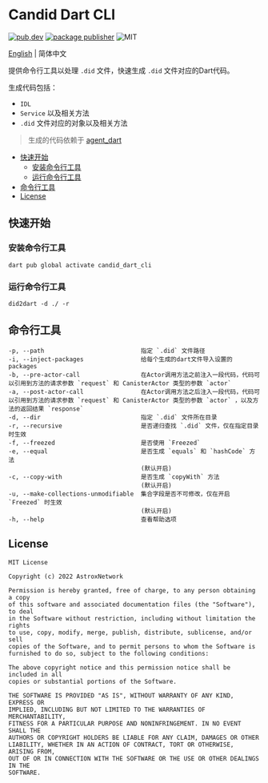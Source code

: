 # Candid Dart CLI

[![pub,dev](https://img.shields.io/pub/v/candid_dart_cli?color=%230175C2&label=candid_dart_cli&logo=dart)](https://pub.dev/packages/candid_dart_cli)
[![package publisher](https://img.shields.io/pub/publisher/candid_dart_cli.svg)](https://pub.dev/packages/candid_dart_cli/publisher)
![MIT](https://img.shields.io/github/license/AstroxNetwork/candid_dart)

[English](README.md) | 简体中文

提供命令行工具以处理 `.did` 文件，快速生成 `.did` 文件对应的Dart代码。

生成代码包括：

- `IDL`
- `Service` 以及相关方法
- `.did` 文件对应的对象以及相关方法

> 生成的代码依赖于 [agent_dart](https://github.com/AstroxNetwork/agent_dart)

<!-- toc -->

- [快速开始](#%E5%BF%AB%E9%80%9F%E5%BC%80%E5%A7%8B)
  * [安装命令行工具](#%E5%AE%89%E8%A3%85%E5%91%BD%E4%BB%A4%E8%A1%8C%E5%B7%A5%E5%85%B7)
  * [运行命令行工具](#%E8%BF%90%E8%A1%8C%E5%91%BD%E4%BB%A4%E8%A1%8C%E5%B7%A5%E5%85%B7)
- [命令行工具](#%E5%91%BD%E4%BB%A4%E8%A1%8C%E5%B7%A5%E5%85%B7)
- [License](#license)

<!-- tocstop -->

## 快速开始

### 安装命令行工具

```shell
dart pub global activate candid_dart_cli
```

### 运行命令行工具

```shell
did2dart -d ./ -r
```

## 命令行工具

```text
-p, --path                           指定 `.did` 文件路径
-i, --inject-packages                给每个生成的dart文件导入设置的packages
-b, --pre-actor-call                 在Actor调用方法之前注入一段代码，代码可以引用到方法的请求参数 `request` 和 CanisterActor 类型的参数 `actor`
-a, --post-actor-call                在Actor调用方法之后注入一段代码，代码可以引用到方法的请求参数 `request` 和 CanisterActor 类型的参数 `actor` ，以及方法的返回结果 `response`
-d, --dir                            指定 `.did` 文件所在目录
-r, --recursive                      是否递归查找 `.did` 文件，仅在指定目录时生效
-f, --freezed                        是否使用 `Freezed`
-e, --equal                          是否生成 `equals` 和 `hashCode` 方法
                                     (默认开启)
-c, --copy-with                      是否生成 `copyWith` 方法
                                     (默认开启)
-u, --make-collections-unmodifiable  集合字段是否不可修改，仅在开启 `Freezed` 时生效
                                     (默认开启)
-h, --help                           查看帮助选项
```

## License

```text
MIT License

Copyright (c) 2022 AstroxNetwork

Permission is hereby granted, free of charge, to any person obtaining a copy
of this software and associated documentation files (the "Software"), to deal
in the Software without restriction, including without limitation the rights
to use, copy, modify, merge, publish, distribute, sublicense, and/or sell
copies of the Software, and to permit persons to whom the Software is
furnished to do so, subject to the following conditions:

The above copyright notice and this permission notice shall be included in all
copies or substantial portions of the Software.

THE SOFTWARE IS PROVIDED "AS IS", WITHOUT WARRANTY OF ANY KIND, EXPRESS OR
IMPLIED, INCLUDING BUT NOT LIMITED TO THE WARRANTIES OF MERCHANTABILITY,
FITNESS FOR A PARTICULAR PURPOSE AND NONINFRINGEMENT. IN NO EVENT SHALL THE
AUTHORS OR COPYRIGHT HOLDERS BE LIABLE FOR ANY CLAIM, DAMAGES OR OTHER
LIABILITY, WHETHER IN AN ACTION OF CONTRACT, TORT OR OTHERWISE, ARISING FROM,
OUT OF OR IN CONNECTION WITH THE SOFTWARE OR THE USE OR OTHER DEALINGS IN THE
SOFTWARE.
```

